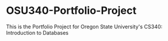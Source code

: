 # OSU340-Portfolio-Project
This is the Portfolio Project for Oregon State University's CS340: Introduction to Databases
